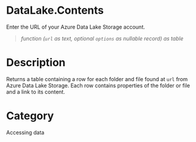 # DataLake.Contents
Enter the URL of your Azure Data Lake Storage account.
> _function (<code>url</code> as text, optional <code>options</code> as nullable record) as table_

# Description 
Returns a table containing a row for each folder and file found at <code>url</code> from Azure Data Lake Storage. Each row contains properties of the folder or file and a link to its content.
# Category 
Accessing data

